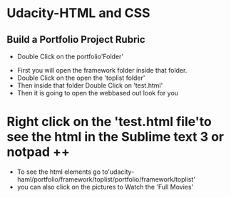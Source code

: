 # Udacity-HTML and CSS

##  Build a Portfolio Project Rubric
* Double Click on the portfolio'Folder'
- First you will open the framework folder inside that folder.
- Double Click on the open the 'toplist folder'
- Then inside that folder Double Click on 'test.html'
- Then it is going to open the webbased out look for you

 # Right click on the 'test.html file'to see the html in the Sublime text 3 or notpad ++
- To see the html elements go to'udacity-haml/portfolio/framework/toplist/portfolio/framework/toplist'
- you can also click on the pictures to Watch the 'Full Movies'
